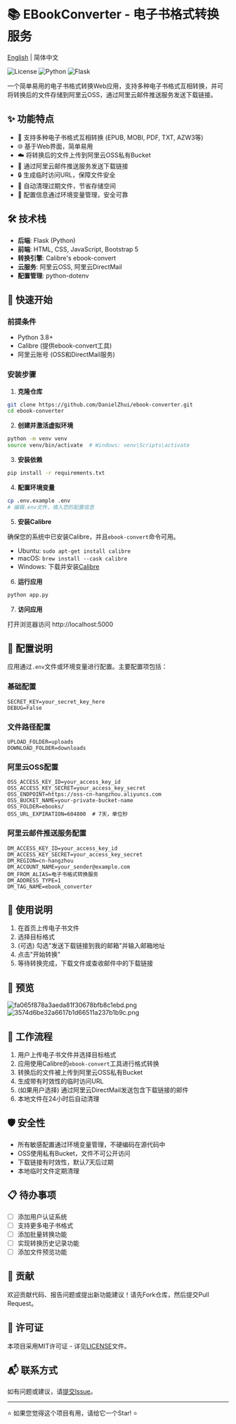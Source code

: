 # 📚 EBookConverter - 电子书格式转换服务

[English](README.en.md) | 简体中文

![License](https://img.shields.io/badge/license-MIT-blue.svg)
![Python](https://img.shields.io/badge/python-3.8%2B-brightgreen.svg)
![Flask](https://img.shields.io/badge/flask-2.0%2B-orange.svg)

一个简单易用的电子书格式转换Web应用，支持多种电子书格式互相转换，并可将转换后的文件存储到阿里云OSS，通过阿里云邮件推送服务发送下载链接。

## ✨ 功能特点

- 🔄 支持多种电子书格式互相转换 (EPUB, MOBI, PDF, TXT, AZW3等)
- 🌐 基于Web界面，简单易用
- ☁️ 将转换后的文件上传到阿里云OSS私有Bucket
- 📧 通过阿里云邮件推送服务发送下载链接
- 🔒 生成临时访问URL，保障文件安全
- 🧹 自动清理过期文件，节省存储空间
- 🔌 配置信息通过环境变量管理，安全可靠

## 🛠️ 技术栈

- **后端**: Flask (Python)
- **前端**: HTML, CSS, JavaScript, Bootstrap 5
- **转换引擎**: Calibre's ebook-convert
- **云服务**: 阿里云OSS, 阿里云DirectMail
- **配置管理**: python-dotenv

## 🚀 快速开始

### 前提条件

- Python 3.8+
- Calibre (提供ebook-convert工具)
- 阿里云账号 (OSS和DirectMail服务)

### 安装步骤

1. **克隆仓库**

```bash
git clone https://github.com/DanielZhui/ebook-converter.git
cd ebook-converter
```

2. **创建并激活虚拟环境**

```bash
python -m venv venv
source venv/bin/activate  # Windows: venv\Scripts\activate
```

3. **安装依赖**

```bash
pip install -r requirements.txt
```

4. **配置环境变量**

```bash
cp .env.example .env
# 编辑.env文件，填入您的配置信息
```

5. **安装Calibre**

确保您的系统中已安装Calibre，并且`ebook-convert`命令可用。

- Ubuntu: `sudo apt-get install calibre`
- macOS: `brew install --cask calibre`
- Windows: 下载并安装[Calibre](https://calibre-ebook.com/download)

6. **运行应用**

```bash
python app.py
```

7. **访问应用**

打开浏览器访问 http://localhost:5000

## 🔧 配置说明

应用通过`.env`文件或环境变量进行配置。主要配置项包括：

### 基础配置

```
SECRET_KEY=your_secret_key_here
DEBUG=False
```

### 文件路径配置

```
UPLOAD_FOLDER=uploads
DOWNLOAD_FOLDER=downloads
```

### 阿里云OSS配置

```
OSS_ACCESS_KEY_ID=your_access_key_id
OSS_ACCESS_KEY_SECRET=your_access_key_secret
OSS_ENDPOINT=https://oss-cn-hangzhou.aliyuncs.com
OSS_BUCKET_NAME=your-private-bucket-name
OSS_FOLDER=ebooks/
OSS_URL_EXPIRATION=604800  # 7天，单位秒
```

### 阿里云邮件推送服务配置

```
DM_ACCESS_KEY_ID=your_access_key_id
DM_ACCESS_KEY_SECRET=your_access_key_secret
DM_REGION=cn-hangzhou
DM_ACCOUNT_NAME=your_sender@example.com
DM_FROM_ALIAS=电子书格式转换服务
DM_ADDRESS_TYPE=1
DM_TAG_NAME=ebook_converter
```

## 📝 使用说明

1. 在首页上传电子书文件
2. 选择目标格式
3. (可选) 勾选"发送下载链接到我的邮箱"并输入邮箱地址
4. 点击"开始转换"
5. 等待转换完成，下载文件或查收邮件中的下载链接

## 🌟 预览

![fa065f878a3aeda81f30678bfb8c1ebd.png](https://i.miji.bid/2025/03/18/fa065f878a3aeda81f30678bfb8c1ebd.png)
![3574d6be32a6617b1d66511a237b1b9c.png](https://i.miji.bid/2025/03/18/3574d6be32a6617b1d66511a237b1b9c.png)

## 🔄 工作流程

1. 用户上传电子书文件并选择目标格式
2. 应用使用Calibre的`ebook-convert`工具进行格式转换
3. 转换后的文件被上传到阿里云OSS私有Bucket
4. 生成带有时效性的临时访问URL
5. (如果用户选择) 通过阿里云DirectMail发送包含下载链接的邮件
6. 本地文件在24小时后自动清理

## 🛡️ 安全性

- 所有敏感配置通过环境变量管理，不硬编码在源代码中
- OSS使用私有Bucket，文件不可公开访问
- 下载链接有时效性，默认7天后过期
- 本地临时文件定期清理

## 📋 待办事项

- [ ] 添加用户认证系统
- [ ] 支持更多电子书格式
- [ ] 添加批量转换功能
- [ ] 实现转换历史记录功能
- [ ] 添加文件预览功能

## 🤝 贡献

欢迎贡献代码、报告问题或提出新功能建议！请先Fork仓库，然后提交Pull Request。

## 📄 许可证

本项目采用MIT许可证 - 详见[LICENSE](LICENSE)文件。

## 📬 联系方式

如有问题或建议，请[提交Issue](https://github.com/yourusername/ebook-converter/issues)。

---

⭐ 如果您觉得这个项目有用，请给它一个Star! ⭐